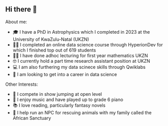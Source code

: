 ## Hi there 👋

About me:
- 🎓 I have a PhD in Astrophysics which I completed in 2023 at the University of KwaZulu-Natal (UKZN)
- 👩‍💻 I completed an online data science course through HyperionDev for which I finished top out of 619 students
- 👩‍🏫 I have done adhoc lecturing for first year mathematics UKZN
- 🤓 I currently hold a part time research assistant position at UKZN
- 💻 I am also furthering my data scinece skills through Qwiklabs
- 👀 I am looking to get into a career in data science

Other Interests:
- 🦄 I compete in show jumping at open level
- 🎼 I enjoy music and have played up to grade 6 piano
- 📚 I love reading, particularly fantasy novels
- 🐾 I help run an NPC for rescuing animals with my family called the African Sanctuary


<!--
**KasSellick/KasSellick** is a ✨ _special_ ✨ repository because its `README.md` (this file) appears on your GitHub profile.

Here are some ideas to get you started:

- 🔭 I’m currently working on ...
- 🌱 I’m currently learning ...
- 👯 I’m looking to collaborate on ...
- 🤔 I’m looking for help with ...
- 💬 Ask me about ...
- 📫 How to reach me: ...
- 😄 Pronouns: ...
- ⚡ Fun fact: ...
-->
